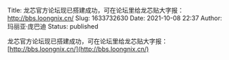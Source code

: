 Title: 龙芯官方论坛现已搭建成功，可在论坛里给龙芯贴大字报：http://bbs.loongnix.cn/
Slug: 1633732630
Date: 2021-10-08 22:37
Author: 玛丽亚·庞巴迪
Status: published

龙芯官方论坛现已搭建成功，可在论坛里给龙芯贴大字报：[http://bbs.loongnix.cn/](http://bbs.loongnix.cn/)
